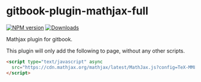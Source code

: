 # gitbook-plugin-mathjax-full

[![NPM version][npm-image]][npm-url] [![Downloads][downloads-image]][npm-url]

Mathjax plugin for gitbook.

This plugin will only add the following to page, without any other scripts.
```html
<script type="text/javascript" async
  src="https://cdn.mathjax.org/mathjax/latest/MathJax.js?config=TeX-MML-AM_CHTML">
</script>
```

[npm-url]: https://npmjs.org/package/gitbook-plugin-mathjax-full
[downloads-image]: http://img.shields.io/npm/dm/gitbook-plugin-mathjax-full.svg
[npm-image]: http://img.shields.io/npm/v/gitbook-plugin-mathjax-full.svg

